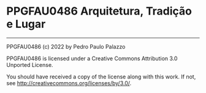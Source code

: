 # PPGFAU0486 Arquitetura, Tradição e Lugar

------

 PPGFAU0486 (c) 2022 by Pedro Paulo Palazzo
 
 PPGFAU0486 is licensed under a Creative Commons Attribution 3.0
 Unported License.
 
 You should have received a copy of the license along with this
 work.  If not, see <http://creativecommons.org/licenses/by/3.0/>.

